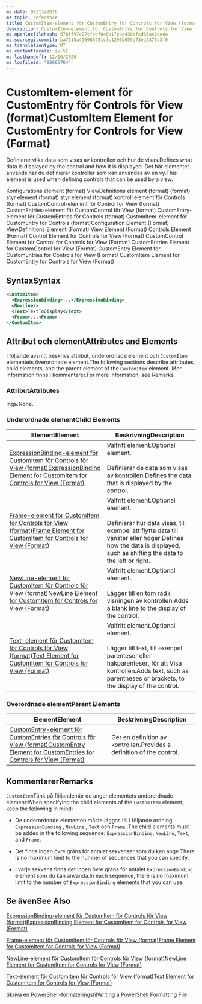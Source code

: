 ```yaml
---
ms.date: 09/13/2016
ms.topic: reference
title: CustomItem-element för CustomEntry för Controls för View (format)
description: CustomItem-element för CustomEntry för Controls för View (format)
ms.openlocfilehash: 67bff97c27cfedf046b17eea438efcd66ae2ee4a
ms.sourcegitcommit: ba7315a496986451cfc1296b659d73ea2373d3f0
ms.translationtype: MT
ms.contentlocale: sv-SE
ms.lasthandoff: 12/10/2020
ms.locfileid: "92666764"
---
```

# <a name="customitem-element-for-customentry-for-controls-for-view-format"></a><span data-ttu-id="aa47b-103">CustomItem-element för CustomEntry för Controls för View (format)</span><span class="sxs-lookup"><span data-stu-id="aa47b-103">CustomItem Element for CustomEntry for Controls for View (Format)</span></span>

<span data-ttu-id="aa47b-104">Definierar vilka data som visas av kontrollen och hur de visas.</span><span class="sxs-lookup"><span data-stu-id="aa47b-104">Defines what data is displayed by the control and how it is displayed.</span></span> <span data-ttu-id="aa47b-105">Det här elementet används när du definierar kontroller som kan användas av en vy.</span><span class="sxs-lookup"><span data-stu-id="aa47b-105">This element is used when defining controls that can be used by a view.</span></span>

<span data-ttu-id="aa47b-106">Konfigurations element (format) ViewDefinitions element (format) (format) styr element (format) styr element (format) kontroll element för Controls (format) CustomControl-element för Control for View (format) CustomEntries-element för CustomControl för View (format) CustomEntry-element för CustomEntries för Controls (format) CustomItem-element för CustomEntry för Controls (format)</span><span class="sxs-lookup"><span data-stu-id="aa47b-106">Configuration Element (Format) ViewDefinitions Element (Format) View Element (Format) Controls Element (Format) Control Element for Controls for View (Format) CustomControl Element for Control for Controls for View (Format) CustomEntries Element for CustomControl for View (Format) CustomEntry Element for CustomEntries for Controls for View (Format) CustomItem Element for CustomEntry for Controls for View (Format)</span></span>

## <a name="syntax"></a><span data-ttu-id="aa47b-107">Syntax</span><span class="sxs-lookup"><span data-stu-id="aa47b-107">Syntax</span></span>

```xml
<CustomItem>
  <ExpressionBinding>...</ExpressionBinding>
  <NewLine/>
  <Text>TextToDisplay</Text>
  <Frame>...<Frame>
</CustomItem>
```

## <a name="attributes-and-elements"></a><span data-ttu-id="aa47b-108">Attribut och element</span><span class="sxs-lookup"><span data-stu-id="aa47b-108">Attributes and Elements</span></span>

<span data-ttu-id="aa47b-109">I följande avsnitt beskrivs attribut, underordnade element och `CustomItem` elementets överordnade element.</span><span class="sxs-lookup"><span data-stu-id="aa47b-109">The following sections describe attributes, child elements, and the parent element of the `CustomItem` element.</span></span> <span data-ttu-id="aa47b-110">Mer information finns i kommentarer.</span><span class="sxs-lookup"><span data-stu-id="aa47b-110">For more information, see Remarks.</span></span>

### <a name="attributes"></a><span data-ttu-id="aa47b-111">Attribut</span><span class="sxs-lookup"><span data-stu-id="aa47b-111">Attributes</span></span>

<span data-ttu-id="aa47b-112">Inga.</span><span class="sxs-lookup"><span data-stu-id="aa47b-112">None.</span></span>

### <a name="child-elements"></a><span data-ttu-id="aa47b-113">Underordnade element</span><span class="sxs-lookup"><span data-stu-id="aa47b-113">Child Elements</span></span>

|<span data-ttu-id="aa47b-114">Element</span><span class="sxs-lookup"><span data-stu-id="aa47b-114">Element</span></span>|<span data-ttu-id="aa47b-115">Beskrivning</span><span class="sxs-lookup"><span data-stu-id="aa47b-115">Description</span></span>|
|-------------|-----------------|
|[<span data-ttu-id="aa47b-116">ExpressionBinding-element för CustomItem för Controls för View (format)</span><span class="sxs-lookup"><span data-stu-id="aa47b-116">ExpressionBinding Element for CustomItem for Controls for View (Format)</span></span>](./expressionbinding-element-for-customitem-for-controls-for-view-format.md)|<span data-ttu-id="aa47b-117">Valfritt element.</span><span class="sxs-lookup"><span data-stu-id="aa47b-117">Optional element.</span></span><br /><br /> <span data-ttu-id="aa47b-118">Definierar de data som visas av kontrollen.</span><span class="sxs-lookup"><span data-stu-id="aa47b-118">Defines the data that is displayed by the control.</span></span>|
|[<span data-ttu-id="aa47b-119">Frame-element för CustomItem för Controls för View (format)</span><span class="sxs-lookup"><span data-stu-id="aa47b-119">Frame Element for CustomItem for Controls for View (Format)</span></span>](./frame-element-for-customitem-for-controls-for-view-format.md)|<span data-ttu-id="aa47b-120">Valfritt element.</span><span class="sxs-lookup"><span data-stu-id="aa47b-120">Optional element.</span></span><br /><br /> <span data-ttu-id="aa47b-121">Definierar hur data visas, till exempel att flytta data till vänster eller höger.</span><span class="sxs-lookup"><span data-stu-id="aa47b-121">Defines how the data is displayed, such as shifting the data to the left or right.</span></span>|
|[<span data-ttu-id="aa47b-122">NewLine-element för CustomItem för Controls för View (format)</span><span class="sxs-lookup"><span data-stu-id="aa47b-122">NewLine Element for CustomItem for Controls for View (Format)</span></span>](./newline-element-for-customitem-for-controls-for-view-format.md)|<span data-ttu-id="aa47b-123">Valfritt element.</span><span class="sxs-lookup"><span data-stu-id="aa47b-123">Optional element.</span></span><br /><br /> <span data-ttu-id="aa47b-124">Lägger till en tom rad i visningen av kontrollen.</span><span class="sxs-lookup"><span data-stu-id="aa47b-124">Adds a blank line to the display of the control.</span></span>|
|[<span data-ttu-id="aa47b-125">Text-element för CustomItem för Controls för View (format)</span><span class="sxs-lookup"><span data-stu-id="aa47b-125">Text Element for CustomItem for Controls for View (Format)</span></span>](./text-element-for-customitem-for-controls-for-view-format.md)|<span data-ttu-id="aa47b-126">Valfritt element.</span><span class="sxs-lookup"><span data-stu-id="aa47b-126">Optional element.</span></span><br /><br /> <span data-ttu-id="aa47b-127">Lägger till text, till exempel parenteser eller hakparenteser, för att Visa kontrollen.</span><span class="sxs-lookup"><span data-stu-id="aa47b-127">Adds text, such as parentheses or brackets, to the display of the control.</span></span>|

### <a name="parent-elements"></a><span data-ttu-id="aa47b-128">Överordnade element</span><span class="sxs-lookup"><span data-stu-id="aa47b-128">Parent Elements</span></span>

|<span data-ttu-id="aa47b-129">Element</span><span class="sxs-lookup"><span data-stu-id="aa47b-129">Element</span></span>|<span data-ttu-id="aa47b-130">Beskrivning</span><span class="sxs-lookup"><span data-stu-id="aa47b-130">Description</span></span>|
|-------------|-----------------|
|[<span data-ttu-id="aa47b-131">CustomEntry-element för CustomEntries för Controls för View (format)</span><span class="sxs-lookup"><span data-stu-id="aa47b-131">CustomEntry Element for CustomEntries for Controls for View (Format)</span></span>](./customentry-element-for-customentries-for-controls-for-view-format.md)|<span data-ttu-id="aa47b-132">Ger en definition av kontrollen.</span><span class="sxs-lookup"><span data-stu-id="aa47b-132">Provides a definition of the control.</span></span>|

## <a name="remarks"></a><span data-ttu-id="aa47b-133">Kommentarer</span><span class="sxs-lookup"><span data-stu-id="aa47b-133">Remarks</span></span>

<span data-ttu-id="aa47b-134">`CustomItem`Tänk på följande när du anger elementets underordnade element:</span><span class="sxs-lookup"><span data-stu-id="aa47b-134">When specifying the child elements of the `CustomItem` element, keep the following in mind:</span></span>

- <span data-ttu-id="aa47b-135">De underordnade elementen måste läggas till i följande ordning: `ExpressionBinding` , `NewLine` , `Text` och `Frame` .</span><span class="sxs-lookup"><span data-stu-id="aa47b-135">The child elements must be added in the following sequence: `ExpressionBinding`, `NewLine`, `Text`, and `Frame`.</span></span>

- <span data-ttu-id="aa47b-136">Det finns ingen övre gräns för antalet sekvenser som du kan ange.</span><span class="sxs-lookup"><span data-stu-id="aa47b-136">There is no maximum limit to the number of sequences that you can specify.</span></span>

- <span data-ttu-id="aa47b-137">I varje sekvens finns det ingen övre gräns för antalet `ExpressionBinding` element som du kan använda.</span><span class="sxs-lookup"><span data-stu-id="aa47b-137">In each sequence, there is no maximum limit to the number of `ExpressionBinding` elements that you can use.</span></span>

## <a name="see-also"></a><span data-ttu-id="aa47b-138">Se även</span><span class="sxs-lookup"><span data-stu-id="aa47b-138">See Also</span></span>

[<span data-ttu-id="aa47b-139">ExpressionBinding-element för CustomItem för Controls för View (format)</span><span class="sxs-lookup"><span data-stu-id="aa47b-139">ExpressionBinding Element for CustomItem for Controls for View (Format)</span></span>](./expressionbinding-element-for-customitem-for-controls-for-view-format.md)

[<span data-ttu-id="aa47b-140">Frame-element för CustomItem för Controls för View (format)</span><span class="sxs-lookup"><span data-stu-id="aa47b-140">Frame Element for CustomItem for Controls for View (Format)</span></span>](./frame-element-for-customitem-for-controls-for-view-format.md)

[<span data-ttu-id="aa47b-141">NewLine-element för CustomItem för Controls för View (format)</span><span class="sxs-lookup"><span data-stu-id="aa47b-141">NewLine Element for CustomItem for Controls for View (Format)</span></span>](./newline-element-for-customitem-for-controls-for-view-format.md)

[<span data-ttu-id="aa47b-142">Text-element för CustomItem för Controls för View (format)</span><span class="sxs-lookup"><span data-stu-id="aa47b-142">Text Element for CustomItem for Controls for View (Format)</span></span>](./text-element-for-customitem-for-controls-for-view-format.md)

[<span data-ttu-id="aa47b-143">Skriva en PowerShell-formateringsfil</span><span class="sxs-lookup"><span data-stu-id="aa47b-143">Writing a PowerShell Formatting File</span></span>](./writing-a-powershell-formatting-file.md)
